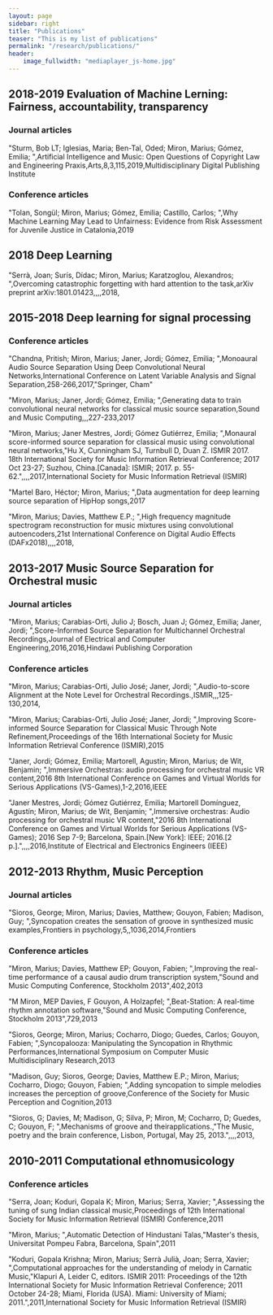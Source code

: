 ```yaml
---
layout: page
sidebar: right
title: "Publications"
teaser: "This is my list of publications"
permalink: "/research/publications/"
header:
    image_fullwidth: "mediaplayer_js-home.jpg"
---
```


## 2018-2019 Evaluation of Machine Lerning: Fairness, accountability, transparency

### Journal articles
"Sturm, Bob LT; Iglesias, Maria; Ben-Tal, Oded; Miron, Marius; Gómez, Emilia; ",Artificial Intelligence and Music: Open Questions of Copyright Law and Engineering Praxis,Arts,8,3,115,2019,Multidisciplinary Digital Publishing Institute

### Conference articles

"Tolan, Songül; Miron, Marius; Gómez, Emilia; Castillo, Carlos; ",Why Machine Learning May Lead to Unfairness: Evidence from Risk Assessment for Juvenile Justice in Catalonia,2019

## 2018 Deep Learning

"Serrà, Joan; Surís, Dídac; Miron, Marius; Karatzoglou, Alexandros; ",Overcoming catastrophic forgetting with hard attention to the task,arXiv preprint arXiv:1801.01423,,,,2018,

## 2015-2018 Deep learning for signal processing

### Conference articles

"Chandna, Pritish; Miron, Marius; Janer, Jordi; Gómez, Emilia; ",Monoaural Audio Source Separation Using Deep Convolutional Neural Networks,International Conference on Latent Variable Analysis and Signal Separation,258-266,2017,"Springer, Cham"

"Miron, Marius; Janer, Jordi; Gómez, Emilia; ",Generating data to train convolutional neural networks for classical music source separation,Sound and Music Computing,,,227-233,2017

"Miron, Marius; Janer Mestres, Jordi; Gómez Gutiérrez, Emilia; ",Monaural score-informed source separation for classical music using convolutional neural networks,"Hu X, Cunningham SJ, Turnbull D, Duan Z. ISMIR 2017. 18th International Society for Music Information Retrieval Conference; 2017 Oct 23-27; Suzhou, China.[Canada]: ISMIR; 2017. p. 55-62.",,,,2017,International Society for Music Information Retrieval (ISMIR)

"Martel Baro, Héctor; Miron, Marius; ",Data augmentation for deep learning source separation of HipHop songs,2017

"Miron, Marius; Davies, Matthew E.P.; ",High frequency magnitude spectrogram reconstruction for music mixtures using convolutional autoencoders,21st International Conference on Digital Audio Effects (DAFx2018),,,,2018,


## 2013-2017 Music Source Separation for Orchestral music

### Journal articles

"Miron, Marius; Carabias-Orti, Julio J; Bosch, Juan J; Gómez, Emilia; Janer, Jordi; ",Score-Informed Source Separation for Multichannel Orchestral Recordings,Journal of Electrical and Computer Engineering,2016,2016,Hindawi Publishing Corporation

### Conference articles

"Miron, Marius; Carabias-Orti, Julio José; Janer, Jordi; ",Audio-to-score Alignment at the Note Level for Orchestral Recordings.,ISMIR,,,125-130,2014,

"Miron, Marius; Carabias-Orti, Julio José; Janer, Jordi; ",Improving Score-informed Source Separation for Classical Music Through Note Refinement,Proceedings of the 16th International Society for Music Information Retrieval Conference (ISMIR),2015

"Janer, Jordi; Gómez, Emilia; Martorell, Agustin; Miron, Marius; de Wit, Benjamin; ",Immersive Orchestras: audio processing for orchestral music VR content,2016 8th International Conference on Games and Virtual Worlds for Serious Applications (VS-Games),1-2,2016,IEEE

"Janer Mestres, Jordi; Gómez Gutiérrez, Emilia; Martorell Domínguez, Agustín; Miron, Marius; de Wit, Benjamin; ",Immersive orchestras: Audio processing for orchestral music VR content,"2016 8th International Conference on Games and Virtual Worlds for Serious Applications (VS-Games); 2016 Sep 7-9; Barcelona, Spain.[New York]: IEEE; 2016.[2 p.].",,,,2016,Institute of Electrical and Electronics Engineers (IEEE)

## 2012-2013 Rhythm, Music Perception

### Journal articles

"Sioros, George; Miron, Marius; Davies, Matthew; Gouyon, Fabien; Madison, Guy; ",Syncopation creates the sensation of groove in synthesized music examples,Frontiers in psychology,5,,1036,2014,Frontiers

### Conference articles

"Miron, Marius; Davies, Matthew EP; Gouyon, Fabien; ",Improving the real-time performance of a causal audio drum transcription system,"Sound and Music Computing Conference, Stockholm 2013",402,2013

"M Miron, MEP Davies, F Gouyon, A Holzapfel; ",Beat-Station: A real-time rhythm annotation software,"Sound and Music Computing Conference, Stockholm 2013",729,2013

"Sioros, George; Miron, Marius; Cocharro, Diogo; Guedes, Carlos; Gouyon, Fabien; ",Syncopalooza: Manipulating the Syncopation in Rhythmic Performances,International Symposium on Computer Music Multidisciplinary Research,2013

"Madison, Guy; Sioros, George; Davies, Matthew E.P.; Miron, Marius; Cocharro, Diogo; Gouyon, Fabien; ",Adding syncopation to simple melodies increases the perception of groove,Conference of the Society for Music Perception and Cognition,2013

"Sioros, G; Davies, M; Madison, G; Silva, P; Miron, M; Cocharro, D; Guedes, C; Gouyon, F; ",Mechanisms of groove and theirapplications.,"The Music, poetry and the brain conference, Lisbon, Portugal, May 25, 2013.",,,,2013,

## 2010-2011 Computational ethnomusicology

### Conference articles

"Serra, Joan; Koduri, Gopala K; Miron, Marius; Serra, Xavier; ",Assessing the tuning of sung Indian classical music,Proceedings of 12th International Society for Music Information Retrieval (ISMIR) Conference,2011

"Miron, Marius; ",Automatic Detection of Hindustani Talas,"Master's thesis, Universitat Pompeu Fabra, Barcelona, Spain",2011

"Koduri, Gopala Krishna; Miron, Marius; Serrà Julià, Joan; Serra, Xavier; ",Computational approaches for the understanding of melody in Carnatic Music,"Klapuri A, Leider C, editors. ISMIR 2011: Proceedings of the 12th International Society for Music Information Retrieval Conference; 2011 October 24-28; Miami, Florida (USA). Miami: University of Miami; 2011.",2011,International Society for Music Information Retrieval (ISMIR)
